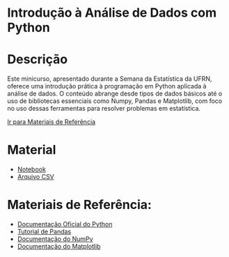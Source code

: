 # Introdução à Análise de Dados com Python
<a name="introducao"></a>

# Descrição
Este minicurso, apresentado durante a Semana da Estatística da UFRN, oferece uma introdução prática à programação em Python aplicada à análise de dados. O conteúdo abrange desde tipos de dados básicos até o uso de bibliotecas essenciais como Numpy, Pandas e Matplotlib, com foco no uso dessas ferramentas para resolver problemas em estatística.

[Ir para Materiais de Referência](#materiais-de-referencia)
# Material

 - [Notebook](/Material)
 - [Arquivo CSV](/Material)

# Materiais de Referência:
 - [Documentação Oficial do Python](https://docs.python.org/3/)
 - [Tutorial de Pandas](https://pandas.pydata.org/pandas-docs/stable/getting_started/tutorials.html)
 - [Documentação do NumPy](https://numpy.org/doc/)
 - [Documentação do Matplotlib](https://matplotlib.org/stable/contents.html)
